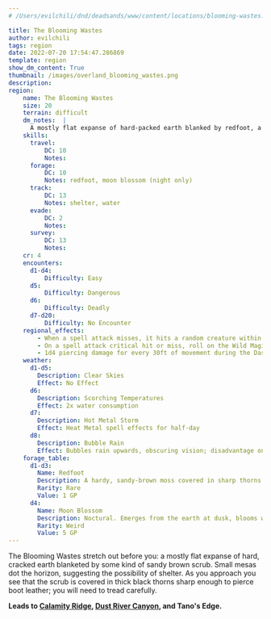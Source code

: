 ```yaml
---
# /Users/evilchili/dnd/deadsands/www/content/locations/blooming-wastes.md

title: The Blooming Wastes
author: evilchili
tags: region
date: 2022-07-20 17:54:47.286869
template: region
show_dm_content: True
thumbnail: /images/overland_blooming_wastes.png
description: 
region:
    name: The Blooming Wastes
    size: 20
    terrain: difficult
    dm_notes:  |
      A mostly flat expanse of hard-packed earth blanked by redfoot, a hardy, sandy-brown moss covered in sharp thorns. At night glowing clusters of moon blossoms emerge from the earth and open their petals, bathing the entire wasteland in a pale, silvery light.
    skills:
      travel:
          DC: 10
          Notes:
      forage:
          DC: 10
          Notes: redfoot, moon blossom (night only)
      track:
          DC: 13
          Notes: shelter, water
      evade:
          DC: 2
          Notes:
      survey:
          DC: 13
          Notes:
    cr: 4
    encounters:
      d1-d4:
          Difficulty: Easy
      d5:
          Difficulty: Dangerous
      d6:
          Difficulty: Deadly
      d7-d20:
          Difficulty: No Encounter
    regional_effects:
        - When a spell attack misses, it hits a random creature within 5 feet instead
        - On a spell attack critical hit or miss, roll on the Wild Magic Table
        - 1d4 piercing damage for every 30ft of movement during the Dash action
    weather:
      d1-d5:
        Description: Clear Skies
        Effect: No Effect
      d6:
        Description: Scorching Temperatures
        Effect: 2x water consumption
      d7:
        Description: Hot Metal Storm
        Effect: Heat Metal spell effects for half-day
      d8:
        Description: Bubble Rain
        Effect: Bubbles rain upwards, obscuring vision; disadvantage on perception checks
    forage_table:
      d1-d3:
        Name: Redfoot
        Description: A hardy, sandy-brown moss covered in sharp thorns.
        Rarity: Rare
        Value: 1 GP
      d4:
        Name: Moon Blossom
        Description: Noctural. Emerges from the earth at dusk, blooms when the moon rises, retracts underground at dawn. 
        Rarity: Weird
        Value: 5 GP
---
```

The Blooming Wastes stretch out before you: a mostly flat expanse of hard,  cracked earth blanketed by some kind of sandy brown scrub. Small mesas dot the horizon, suggesting the possibility of shelter. As you approach you see that the scrub is covered in thick black thorns sharp enough to pierce boot leather; you will need to tread carefully. 


**Leads to <a href='/locations/calamity-ridge/'>Calamity Ridge</a>, <a href='/locations/dust-river-canyon/'>Dust River Canyon</a>, and Tano's Edge.**

